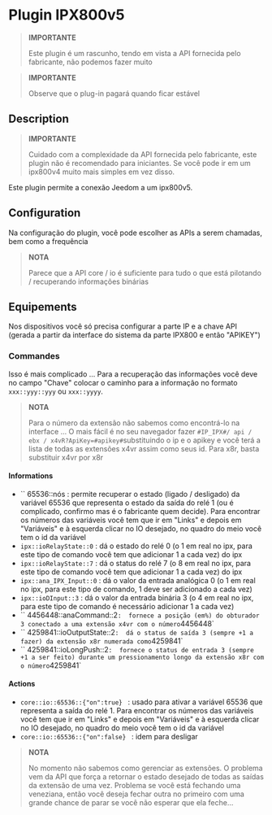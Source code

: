 # Plugin IPX800v5

>**IMPORTANTE**
>
> Este plugin é um rascunho, tendo em vista a API fornecida pelo fabricante, não podemos fazer muito

>**IMPORTANTE**
>
> Observe que o plug-in pagará quando ficar estável

## Description

>**IMPORTANTE**
>
> Cuidado com a complexidade da API fornecida pelo fabricante, este plugin não é recomendado para iniciantes. Se você pode ir em um ipx800v4 muito mais simples em vez disso.

Este plugin permite a conexão Jeedom a um ipx800v5.

## Configuration

Na configuração do plugin, você pode escolher as APIs a serem chamadas, bem como a frequência

>**NOTA**
>
> Parece que a API core / io é suficiente para tudo o que está pilotando / recuperando informações binárias

## Equipements

Nos dispositivos você só precisa configurar a parte IP e a chave API (gerada a partir da interface do sistema da parte IPX800 e então "APIKEY")

### Commandes

Isso é mais complicado ... Para a recuperação das informações você deve no campo "Chave" colocar o caminho para a informação no formato `xxx::yyy::yyy` ou `xxx::yyyy`.

>**NOTA**
>
>Para o número da extensão não sabemos como encontrá-lo na interface ... O mais fácil é no seu navegador fazer `#IP_IPX#/ api / ebx / x4vR?ApiKey=#apikey#`substituindo o ip e o apikey e você terá a lista de todas as extensões x4vr assim como seus id. Para x8r, basta substituir x4vr por x8r 

#### Informations

- `` 65536::nós : permite recuperar o estado (ligado / desligado) da variável 65536 que representa o estado da saída do relé 1 (ou é complicado, confirmo mas é o fabricante quem decide). Para encontrar os números das variáveis você tem que ir em "Links" e depois em "Variáveis" e à esquerda clicar no IO desejado, no quadro do meio você tem o id da variável
- `ipx::ioRelayState::0` : dá o estado do relé 0 (o 1 em real no ipx, para este tipo de comando você tem que adicionar 1 a cada vez) do ipx
- `ipx::ioRelayState::7` : dá o status do relé 7 (o 8 em real no ipx, para este tipo de comando você tem que adicionar 1 a cada vez) do ipx
- `ipx::ana_IPX_Input::0` : dá o valor da entrada analógica 0 (o 1 em real no ipx, para este tipo de comando, 1 deve ser adicionado a cada vez)
- `ipx::ioDInput::3` : dá o valor da entrada binária 3 (o 4 em real no ipx, para este tipo de comando é necessário adicionar 1 a cada vez)
- `` 4456448::anaCommand::2` :  fornece a posição (em%) do obturador 3 conectado a uma extensão x4vr com o número `4456448`
- `` 4259841::ioOutputState::2` :  dá o status de saída 3 (sempre +1 a fazer) da extensão x8r numerada como `4259841`
- `` 4259841::ioLongPush::2` :  fornece o status de entrada 3 (sempre +1 a ser feito) durante um pressionamento longo da extensão x8r com o número `4259841`

#### Actions

- `core::io::65536::{"on":true} ` : usado para ativar a variável 65536 que representa a saída do relé 1. Para encontrar os números das variáveis você tem que ir em "Links" e depois em "Variáveis" e à esquerda clicar no IO desejado, no quadro do meio você tem o id da variável
- `core::io::65536::{"on":false} ` : idem para desligar

>**NOTA**
>
>No momento não sabemos como gerenciar as extensões. O problema vem da API que força a retornar o estado desejado de todas as saídas da extensão de uma vez. Problema se você está fechando uma veneziana, então você deseja fechar outra no primeiro com uma grande chance de parar se você não esperar que ela feche... 
